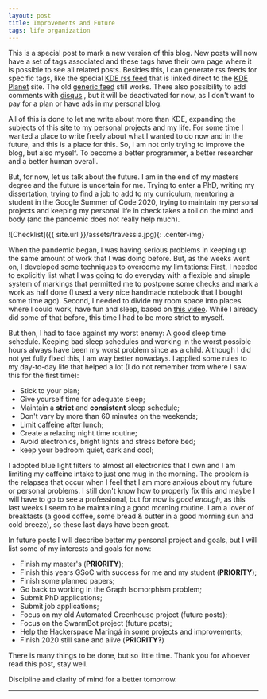 ```yaml
---
layout: post
title: Improvements and Future
tags: life organization
---
```


This is a special post to mark a new version of this blog. New posts will now have a set of
tags associated and these tags have their own page where it is possible to see all related
posts. Besides this, I can generate rss feeds for specific tags, like the special [KDE rss
feed](https://chst.dev/feed.kde.xml) that is linked direct to the 
[KDE Planet](https://planet.kde.org/) site. The old [generic feed](https://chst.dev/feed.xml) 
still works. There also possibility to add comments with [disqus](https://disqus.com/)
, but it will be deactivated for now, as I don't want to pay for a plan or have ads in my
personal blog.

All of this is done to let me write about more than KDE, expanding the subjects of this site
to my personal projects and my life. For some time I wanted a place to write freely about
what I wanted to do now and in the future, and this is a place for this. So, I am not only 
trying to improve the blog, but also myself. To become a better programmer, a better 
researcher and a better human overall.

But, for now, let us talk about the future. I am in the end of my masters degree and the
future is uncertain for me. Trying to enter a PhD, writing my dissertation, trying to find
a job to add to my curriculum, mentoring a student in the Google Summer of Code 2020, trying
to maintain my personal projects and keeping my personal life in check takes a toll on the
mind and body (and the pandemic does not really help much).

![Checklist]({{ site.url }}/assets/travessia.jpg){: .center-img}

When the pandemic began, I was having serious problems in keeping up the same amount of work
that I was doing before. But, as the weeks went on, I developed some techniques to overcome
my limitations: First, I needed to explicitly list what I was going to do everyday with a
flexible and simple system of markings that permitted me to postpone some checks and mark 
a work as half done (I used a very nice handmade notebook that I bought some time ago). 
Second, I needed to divide my room space into places where I could work, have fun and sleep, 
based on [this video](https://www.youtube.com/watch?v=snAhsXyO3Ck).
While I already did some of that before, this time I had to be more strict to myself.

But then, I had to face against my worst enemy: A good sleep time schedule. Keeping bad
sleep schedules and working in the worst possible hours always have been my worst problem
since as a child.
Although I did not yet fully fixed this, I am way better nowadays. I applied some rules
to my day-to-day life that helped a lot (I do not remember from where I saw this for the
first time):

* Stick to your plan;
* Give yourself time for adequate sleep;
* Maintain a **strict** and **consistent** sleep schedule;
* Don't vary by more than 60 minutes on the weekends;
* Limit caffeine after lunch;
* Create a relaxing night time routine;
* Avoid electronics, bright lights and stress before bed;
* keep your bedroom quiet, dark and cool;

I adopted blue light filters to almost all electronics that I own and I am limiting my 
caffeine intake to just one mug in the morning.
The problem is the relapses that occur when I feel that I am more anxious about my future or 
personal problems.
I still don't know how to properly fix this and maybe I will have to go to see a professional, 
but for now is *good enough*, as this last weeks I seem to be maintaining a good morning routine. 
I am a lover of breakfasts (a good coffee, some bread & butter in a good morning sun and
cold breeze), so these last days have been great.

In future posts I will describe better my personal project and goals, but I will list some
of my interests and goals for now:

* Finish my master's (**PRIORITY**);
* Finish this years GSoC with success for me and my student (**PRIORITY**);
* Finish some planned papers;
* Go back to working in the Graph Isomorphism problem;
* Submit PhD applications;
* Submit job applications;
* Focus on my old Automated Greenhouse project (future posts);
* Focus on the SwarmBot project (future posts);
* Help the Hackerspace Maringá in some projects and improvements;
* Finish 2020 still sane and alive (**PRIORITY?**)

There is many things to be done, but so little time. Thank you for whoever read this post,
 stay well. 

Discipline and clarity of mind for a better tomorrow.

---
